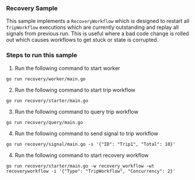 
### Recovery Sample
This sample implements a `RecoveryWorkflow` which is designed to restart all `TripWorkflow` executions which are currently
outstanding and replay all signals from previous run.  This is useful where a bad code change is rolled out which
causes workflows to get stuck or state is corrupted.

### Steps to run this sample
1) Run the following command to start worker
```
go run recovery/worker/main.go
```
2) Run the following command to start trip workflow
```
go run recovery/starter/main.go
```
3) Run the following command to query trip workflow
```
go run recovery/query/main.go
```
4) Run the following command to send signal to trip workflow
```
go run recovery/signal/main.go -s '{"ID": "Trip1", "Total": 10}'
```
4) Run the following command to start recovery workflow
```
go run recovery/starter/main.go -w recovery_workflow -wt recoveryworkflow -i '{"Type": "TripWorkflow", "Concurrency": 2}'
```